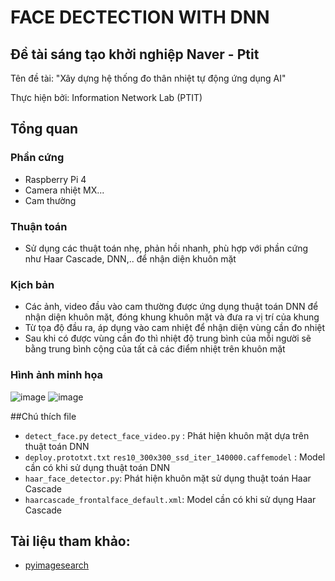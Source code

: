 # FACE DECTECTION WITH DNN
## Đề tài sáng tạo khởi nghiệp Naver - Ptit
Tên đề tài: "Xây dựng hệ thống đo thân nhiệt tự động ứng dụng AI"

Thực hiện bởi: Information Network Lab (PTIT)

## Tổng quan
### Phần cứng
- Raspberry Pi 4
- Camera nhiệt MX...
- Cam thường
### Thuận toán
- Sử dụng các thuật toán nhẹ, phản hồi nhanh, phù hợp với phần cứng như Haar Cascade, DNN,.. để nhận diện khuôn mặt
### Kịch bản
- Các ảnh, video đầu vào cam thường được ứng dụng thuật toán DNN để nhận diện khuôn mặt, đóng khung khuôn mặt và đưa ra vị trí của khung
- Từ tọa độ đầu ra, áp dụng vào cam nhiệt để nhận diện vùng cần đo nhiệt
- Sau khi có được vùng cần đo thì nhiệt độ trung bình của mỗi người sẽ bằng trung bình cộng của tất cả các điểm nhiệt trên khuôn mặt
### Hình ảnh minh họa
![image](https://user-images.githubusercontent.com/71936544/135860458-7372b95b-cf63-403a-9f05-9f176f321a9d.png)
![image](https://user-images.githubusercontent.com/71936544/135860308-5e055221-1657-4dc6-9bb4-8f60140bf474.png)

##Chú thích file
- `detect_face.py` `detect_face_video.py` : Phát hiện khuôn mặt dựa trên thuật toán DNN
- `deploy.prototxt.txt` `res10_300x300_ssd_iter_140000.caffemodel` : Model cần có khi sử dụng thuật toán DNN
- `haar_face_detector.py`: Phát hiện khuôn mặt sử dụng thuật toán Haar Cascade
- `haarcascade_frontalface_default.xml`: Model cần có khi sử dụng Haar Cascade
## Tài liệu tham khảo:
- [pyimagesearch](https://www.pyimagesearch.com/2018/02/26/face-detection-with-opencv-and-deep-learning/)
